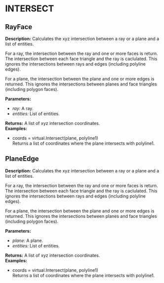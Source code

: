# INTERSECT  
  
## RayFace  
  
  
**Description:** Calculates the xyz intersection between a ray or a plane and a list of entities.


For a ray, the intersection between the ray and one or more faces is return.
The intersection between each face triangle and the ray is caclulated.
This ignores the intersections between rays and edges (including polyline edges).


For a plane, the intersection between the plane and one or more edges is returned.
This ignores the intersections between planes and face triangles (including polygon faces).

  
  
**Parameters:**  
  * *ray:* A ray.  
  * *entities:* List of entities.  
  
**Returns:** A list of xyz intersection coordinates.  
**Examples:**  
  * coords = virtual.Intersect(plane, polyline1)  
    Returns a list of coordinates where the plane intersects with polyline1.
  
  
  
## PlaneEdge  
  
  
**Description:** Calculates the xyz intersection between a ray or a plane and a list of entities.


For a ray, the intersection between the ray and one or more faces is return.
The intersection between each face triangle and the ray is caclulated.
This ignores the intersections between rays and edges (including polyline edges).


For a plane, the intersection between the plane and one or more edges is returned.
This ignores the intersections between planes and face triangles (including polygon faces).

  
  
**Parameters:**  
  * *plane:* A plane.  
  * *entities:* List of entities.  
  
**Returns:** A list of xyz intersection coordinates.  
**Examples:**  
  * coords = virtual.Intersect(plane, polyline1)  
    Returns a list of coordinates where the plane intersects with polyline1.
  
  
  
